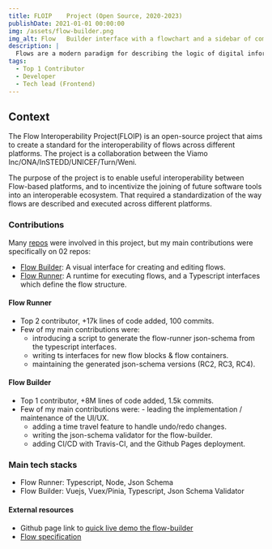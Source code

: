 ```yaml
---
title: FLOIP	Project (Open Source, 2020-2023)
publishDate: 2021-01-01 00:00:00
img: /assets/flow-builder.png
img_alt: Flow	Builder interface with a flowchart and a sidebar of components
description: |
  Flows are a modern paradigm for describing the logic of digital information systems that interact with individuals, often for the purpose of (a) collecting data or (b) providing information through interactive requests.
tags:
  - Top 1 Contributor
  - Developer
  - Tech lead (Frontend)
---
```


## Context

The Flow Interoperability Project(FLOIP) is an open-source project that aims to create a standard for the interoperability of flows across different platforms.
The project is a collaboration between the Viamo Inc/ONA/InSTEDD/UNICEF/Turn/Weni.

The purpose of the project is to enable useful interoperability between Flow-based platforms, and to incentivize the joining of future software tools into an interoperable ecosystem.
That required a standardization of the way flows are described and executed across different platforms.

### Contributions

Many [repos](https://github.com/FLOIP) were involved in this project, but my main contributions were specifically on 02	repos:
- [Flow Builder](https://github.com/FLOIP/flow-builder): A visual interface for creating and editing flows.
- [Flow Runner](https://github.com/FLOIP/flow-runner):	A runtime for executing flows, and a Typescript interfaces which define	the flow structure.

#### Flow Runner
- Top 2 contributor, +17k	lines of code added, 100 commits.
- Few of my main contributions were:
  - introducing a script to	generate the flow-runner json-schema	from the typescript interfaces.
  - writing ts	interfaces for new flow blocks & flow containers.
  - maintaining the generated json-schema versions (RC2, RC3, RC4).

#### Flow Builder
- Top 1	contributor, +8M	lines of code added, 1.5k	commits.
- Few of my main contributions were:
		- leading the implementation / maintenance of the UI/UX.
  - adding a time travel feature	to handle undo/redo changes.
  - writing the json-schema validator for the flow-builder.
  - adding CI/CD with Travis-CI, and the Github Pages	deployment.

### Main tech stacks
-	Flow Runner: Typescript, Node, Json Schema
- Flow Builder: Vuejs, Vuex/Pinia, Typescript, Json Schema Validator

#### External resources
- Github page link to [quick live demo the flow-builder](https://floip.github.io/flow-builder/#/)
- [Flow specification](https://floip.gitbook.io/flow-specification)
